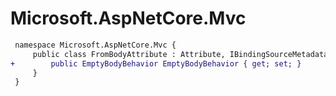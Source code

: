 # Microsoft.AspNetCore.Mvc

``` diff
 namespace Microsoft.AspNetCore.Mvc {
     public class FromBodyAttribute : Attribute, IBindingSourceMetadata {
+        public EmptyBodyBehavior EmptyBodyBehavior { get; set; }
     }
 }
```

